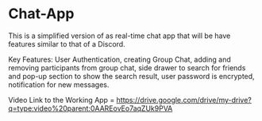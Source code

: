 # Chat-App

This is a simplified version of as real-time chat app that will be have features similar to that of a Discord. 

Key Features: User Authentication, creating Group Chat, adding and removing participants from group chat, side drawer to search for friends and pop-up section to show the search result, user password is encrypted, notification for new messages.

Video Link to the Working App = https://drive.google.com/drive/my-drive?q=type:video%20parent:0AAREovEo7aqZUk9PVA
